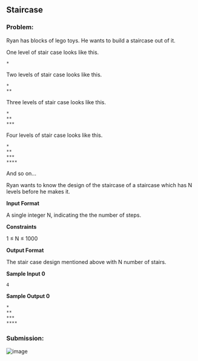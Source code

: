 ## Staircase

### Problem:

Ryan has blocks of lego toys. He wants to build a staircase out of it.

One level of stair case looks like this.
```
*
```
Two levels of stair case looks like this.
```
*
**
```
Three levels of stair case looks like this.
```
*
**
***
```
Four levels of stair case looks like this.
```
*
**
***
****
```
And so on...

Ryan wants to know the design of the staircase of a staircase which has N levels before he makes it.

**Input Format**

A single integer N, indicating the the number of steps.

**Constraints**

1 ≤ N ≤ 1000

**Output Format**

The stair case design mentioned above with N number of stairs.

**Sample Input 0**
````
4
````
**Sample Output 0**
````
*
**
***
****
````
### Submission:

![image](https://user-images.githubusercontent.com/61319844/153618364-0287f9ec-d8c8-4362-9175-be839feac2d7.png)
